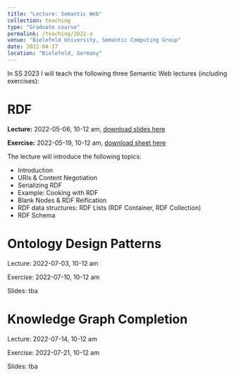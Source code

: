 ```yaml
---
title: "Lecture: Semantic Web"
collection: teaching
type: "Graduate course"
permalink: /teaching/2022-a
venue: "Bielefeld University, Semantic Computing Group"
date: 2022-04-17
location: "Bielefeld, Germany"
---
```


In SS 2023 I will teach the following three Semantic Web lectures (including exercises):

RDF 
======
**Lecture:** 2022-05-06, 10-12 am, [download slides here](https://moritzblum.github.io/files/Semantic_Web_Lecture___RDF-4.pdf)

**Exercise:** 2022-05-19, 10-12 am, [download sheet here](https://moritzblum.github.io/files/Semantic_Web_Exercise___RDF.pdf)

The lecture will introduce the following topics:
* Introduction    
* URIs & Content Negotiation
* Serializing RDF
* Example: Cooking with RDF
* Blank Nodes & RDF Reification
* RDF data structures: RDF Lists (RDF Container, RDF Collection)
* RDF Schema



Ontology Design Patterns 
======
Lecture: 2022-07-03, 10-12 am

Exercise: 2022-07-10, 10-12 am

Slides: tba


Knowledge Graph Completion 
======
Lecture: 2022-07-14, 10-12 am

Exercise: 2022-07-21, 10-12 am

Slides: tba